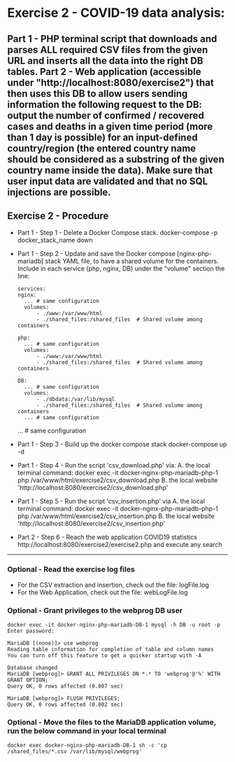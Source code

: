# Exercise 2 - COVID-19 data analysis:
Part 1 - PHP terminal script that downloads and parses ALL required CSV files from the given URL and inserts all the data into the right DB tables.
Part 2 - Web application (accessible under "http://localhost:8080/exercise2") that then uses this DB to allow users sending information the following request to the DB: output the number of confirmed / recovered cases and deaths in a given time period (more than 1 day is possible) for an input-defined country/region (the entered country name should be considered as a substring of the given country name inside the data). Make sure that user input data are validated and that no SQL injections are possible.
----
## Exercise 2 - Procedure

- Part 1 - Step 1 - Delete a Docker Compose stack.
    docker-compose -p docker_stack_name down

- Part 1 - Step 2 - Update and save the Docker compose [nginx-php-mariadb] stack YAML file, to have a shared volume for the containers. 
	                  Include in each service (php, nginx, DB) under the "volume" section the line:
	
	  services:
      nginx:
        ... # same configuration
        volumes:
            - ./www:/var/www/html
            - ./shared_files:/shared_files  # Shared volume among containers 

      php:
        ... # same configuration 
        volumes:
            - ./www:/var/www/html 
            - ./shared_files:/shared_files  # Shared volume among containers

      DB:
        ... # same configuration 
        volumes:
            - ./dbdata:/var/lib/mysql
            - ./shared_files:/shared_files  # Shared volume among containers
        ... # same configuration 
    
    ... # same configuration 

- Part 1 - Step 3 - Build up the docker compose stack
	  docker-compose up -d

- Part 1 - Step 4 - Run the script 'csv_download.php' via:
  A. the local terminal command: docker exec -it docker-nginx-php-mariadb-php-1 php /var/www/html/exercise2/csv_download.php 
  B. the local website 'http://localhost:8080/exercise2/csv_download.php'

- Part 1 - Step 5 - Run the script 'csv_insertion.php' via
  A. the local terminal command: docker exec -it docker-nginx-php-mariadb-php-1 php /var/www/html/exercise2/csv_insertion.php 
  B. the local website 'http://localhost:8080/exercise2/csv_insertion.php'

- Part 2 - Step 6 - Reach the web application COVID19 statistics http://localhost:8080/exercise2/exercise2.php and execute any search


----
### Optional - Read the exercise log files
  - For the CSV extraction and insertion, check out the file: logFile.log
  - For the Web Application, check out the file: webLogFile.log

### Optional - Grant privileges to the webprog DB user
    docker exec -it docker-nginx-php-mariadb-DB-1 mysql -h DB -u root -p   
    Enter password: 

    MariaDB [(none)]> use webprog
    Reading table information for completion of table and column names
    You can turn off this feature to get a quicker startup with -A

    Database changed
    MariaDB [webprog]> GRANT ALL PRIVILEGES ON *.* TO 'webprog'@'%' WITH GRANT OPTION;
    Query OK, 0 rows affected (0.007 sec)

    MariaDB [webprog]> FLUSH PRIVILEGES;
    Query OK, 0 rows affected (0.002 sec)

### Optional - Move the files to the MariaDB application volume, run the below command in your local terminal
    docker exec docker-nginx-php-mariadb-DB-1 sh -c 'cp /shared_files/*.csv /var/lib/mysql/webprog'

